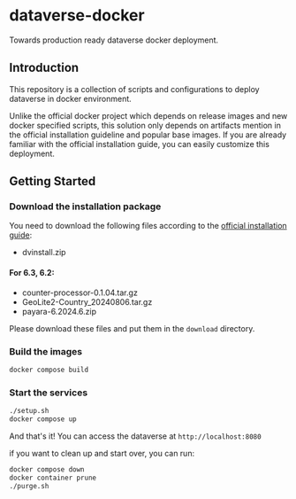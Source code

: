 # dataverse-docker
Towards production ready dataverse docker deployment.

## Introduction
This repository is a collection of scripts and configurations to deploy dataverse in docker environment.

Unlike the official docker project which depends on release images and new docker specified scripts,
this solution only depends on artifacts mention in the official installation guideline and popular base images.
If you are already familiar with the official installation guide, you can easily customize this deployment.

## Getting Started

### Download the installation package

You need to download the following files according to the [official installation guide](http://guides.dataverse.org/en/6.3/installation/prerequisites.html):

* dvinstall.zip

#### For 6.3, 6.2:
* counter-processor-0.1.04.tar.gz
* GeoLite2-Country_20240806.tar.gz
* payara-6.2024.6.zip 

Please download these files and put them in the `download` directory.

### Build the images

```bash
docker compose build
```

### Start the services
```bash
./setup.sh  
docker compose up
```

And that's it! You can access the dataverse at `http://localhost:8080`

if you want to clean up and start over, you can run:

```bash
docker compose down
docker container prune
./purge.sh
```
